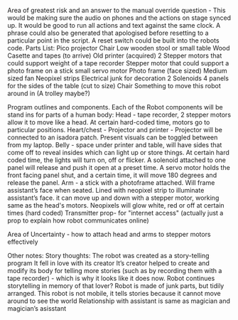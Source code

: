 Area of greatest risk and an answer to the manual override question - This would be making sure the audio on phones and the actions on stage synced up. It would be good to run all actions and text against the same clock. A phrase could also be generated that apologised before resetting to a particular point in the script. A reset switch could be built into the robots code.
Parts List:
Pico projector
Chair
Low wooden stool or small table
Wood
Casette and tapes (to arrive)
Old printer (acquired)
2 Stepper motors that could support weight of a tape recorder
Stepper motor that could support  a photo frame on a stick
small servo motor
Photo frame (face sized)
Medium sized fan
Neopixel strips
Electrical junk for decoration
2 Solenoids
4 panels for the sides of the table (cut to size)
Chair
Something to move this robot around in (A trolley maybe?)

Program outlines and components.
Each of the Robot components will be stand ins for parts of a human body:
Head - tape recorder, 2 stepper motors allow it to move like a head. At certain hard-coded time, motors go to particular positions.
Heart/chest - Projector and printer - Projector will be connected to an isadora patch. Present visuals can be toggled between from my laptop.
Belly - space under printer and table, will have sides that come off to reveal insides which can light up or store things. At certain hard coded time, the lights will turn on, off or flicker. A solenoid attached to one panel will release and push it open at a preset time. A servo motor holds the front facing panel shut, and a certain time, it will move 180 degrees and release the panel.
Arm - a stick with a photoframe attached. Will frame assistant’s face when seated. Lined with neopixel strip to illuminate assistant’s face. it can move up and down with a stepper motor, working same as the head's motors. Neopixels will glow white, red or off at certain times (hard coded)
Transmitter prop- for "internet access" (actually just a prop to explain how robot communicates online)

Area of Uncertainty - how to attach head and arms to stepper motors effectively

Other notes:
Story thoughts:
The robot was created as a story-telling program
It fell in love with its creator
It’s  creator helped to create and modify its body for telling more stories (such as by recording them with a tape recorder) - which is why it looks like it does now.
Robot continues storytelling in memory of that lover?
Robot is made of junk parts, but tidily arranged.
This robot is not mobile, it tells stories because it cannot move around to see the world
Relationship with assistant is same as magician and magician’s asisstant
